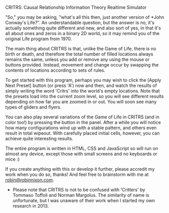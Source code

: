 CRITRS: Causal Relationship Information Theory Realtime Simulator

"So," you may be asking, "what's all this then, just another version of *John Conway's Life?". An understandable question, but the answer is no, it's actually something quite different and new, and also sort of yes, in that it's all about ones and zeros in a binary 2D world, so it may remind you of the original Life program from 1970.

The main thing about CRITRS is that, unlike the Game of Life, there is no birth or death, and therefore the total number of filled locations always remains the same, unless you add or remove any using the mouse or buttons provided. Instead, movement and change occur by swapping the contents of locations according to sets of rules.

To get started with this program, perhaps you may wish to click the [Apply Next Preset] button (or press 'A') now and then, and watch the results of simply writing the word 'Critrs' into the world's empty locations. Note that the presets load into the current zoom level, so you will see different results depending on how far you are zoomed in or out. You will soon see many types of gliders and flyers.

You can also play several variations of the Game of Life in CRITRS (and in color too!) by pressing the button in the panel. After a while you will notice how many configurations wind up with a stable pattern, and others even result in total wipeout. With carefully placed initial cells, however, you can achieve quite interesting results.

The entire program is written in HTML, CSS and JavaScript so will run on almost any device, except those with small screens and no keyboards or mice :)

If you create anything with this or develop it further, please accredit my work when you do so, thanks! And feel free to brainstorm with me at robin@robinnixon.com.

* Please note that CRITRS is not to be confused with 'Critters' by Tommaso Toffoli and Norman Margolus. The similarity of name is unfortunate, but I was unaware of their work when I started my own research in 2013.